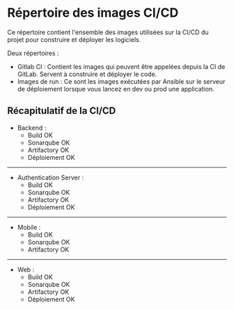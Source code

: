# Répertoire des images CI/CD

Ce répertoire contient l'ensemble des images utilisées sur la CI/CD du projet pour construire et déployer les logiciels.

Deux répertoires :
* Gitlab CI : Contient les images qui peuvent être appelées depuis la CI de GitLab. Servent à construire et déployer le code.
* Images de run : Ce sont les images exécutées par Ansible sur le serveur de déploiement lorsque vous lancez en dev ou prod une application.


## Récapitulatif de la CI/CD 

* Backend :
  * Build OK
  * Sonarqube OK
  * Artifactory OK
  * Déploiement OK

---

* Authentication Server :
  * Build OK
  * Sonarqube OK
  * Artifactory OK
  * Déploiement OK

---

* Mobile :
  * Build OK
  * Sonarqube OK
  * Artifactory OK

---

* Web :
  * Build OK
  * Sonarqube OK
  * Artifactory OK
  * Déploiement OK